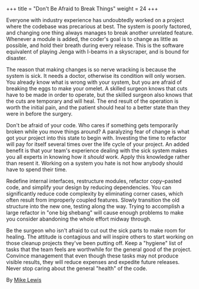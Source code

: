 +++
title = "Don't Be Afraid to Break Things"
weight = 24
+++

Everyone with industry experience has undoubtedly worked on a project where the codebase was precarious at best. The system is poorly factored, and changing one thing always manages to break another unrelated feature. Whenever a module is added, the coder's goal is to change as little as possible, and hold their breath during every release. This is the software equivalent of playing Jenga with I-beams in a skyscraper, and is bound for disaster.

The reason that making changes is so nerve wracking is because the system is sick. It needs a doctor, otherwise its condition will only worsen. You already know what is wrong with your system, but you are afraid of breaking the eggs to make your omelet. A skilled surgeon knows that cuts have to be made in order to operate, but the skilled surgeon also knows that the cuts are temporary and will heal. The end result of the operation is worth the initial pain, and the patient should heal to a better state than they were in before the surgery.

Don't be afraid of your code. Who cares if something gets temporarily broken while you move things around? A paralyzing fear of change is what got your project into this state to begin with. Investing the time to refactor will pay for itself several times over the life cycle of your project. An added benefit is that your team's experience dealing with the sick system makes you all experts in knowing how it *should* work. Apply this knowledge rather than resent it. Working on a system you hate is not how anybody should have to spend their time.

Redefine internal interfaces, restructure modules, refactor copy–pasted code, and simplify your design by reducing dependencies. You can significantly reduce code complexity by eliminating corner cases, which often result from improperly coupled features. Slowly transition the old structure into the new one, testing along the way. Trying to accomplish a large refactor in "one big shebang" will cause enough problems to make you consider abandoning the whole effort midway through.

Be the surgeon who isn't afraid to cut out the sick parts to make room for healing. The attitude is contagious and will inspire others to start working on those cleanup projects they've been putting off. Keep a "hygiene" list of tasks that the team feels are worthwhile for the general good of the project. Convince management that even though these tasks may not produce visible results, they will reduce expenses and expedite future releases. Never stop caring about the general "health" of the code.

By [Mike Lewis](http://programmer.97things.oreilly.com/wiki/index.php/Mike_Lewis)